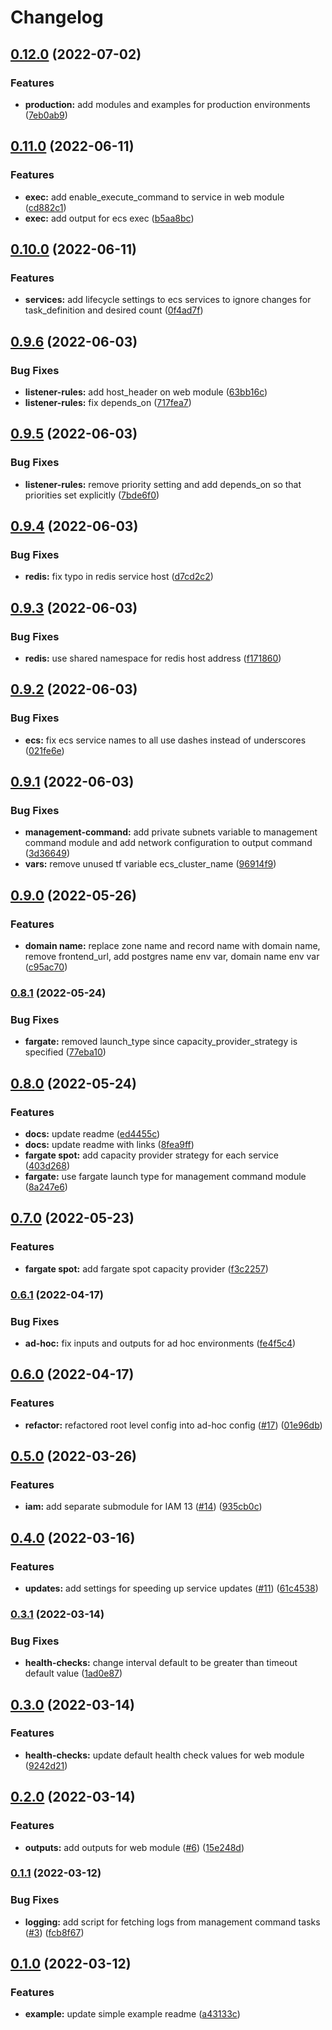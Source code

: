 # Changelog


## [0.12.0](https://github.com/briancaffey/terraform-aws-django/compare/v0.11.0...v0.12.0) (2022-07-02)


### Features

* **production:** add modules and examples for production environments ([7eb0ab9](https://github.com/briancaffey/terraform-aws-django/commit/7eb0ab95595445eb6c80c4b150edc992ade1b485))

## [0.11.0](https://github.com/briancaffey/terraform-aws-django/compare/v0.10.0...v0.11.0) (2022-06-11)


### Features

* **exec:** add enable_execute_command to service in web module ([cd882c1](https://github.com/briancaffey/terraform-aws-django/commit/cd882c11fa28fe68479a21e7b111cfce20c6dc6b))
* **exec:** add output for ecs exec ([b5aa8bc](https://github.com/briancaffey/terraform-aws-django/commit/b5aa8bcb25a77c96e92e660c7ca9b1824a1da218))

## [0.10.0](https://github.com/briancaffey/terraform-aws-django/compare/v0.9.6...v0.10.0) (2022-06-11)


### Features

* **services:** add lifecycle settings to ecs services to ignore changes for task_definition and desired count ([0f4ad7f](https://github.com/briancaffey/terraform-aws-django/commit/0f4ad7f8136814ba8c132981f6d3923bc8218dad))

## [0.9.6](https://github.com/briancaffey/terraform-aws-django/compare/v0.9.5...v0.9.6) (2022-06-03)


### Bug Fixes

* **listener-rules:** add host_header on web module ([63bb16c](https://github.com/briancaffey/terraform-aws-django/commit/63bb16c73fb557fd22ff3f3396968c9cb44b71f0))
* **listener-rules:** fix depends_on ([717fea7](https://github.com/briancaffey/terraform-aws-django/commit/717fea7215fcefd87cdfaa6105cf3a3f543bb59f))

## [0.9.5](https://github.com/briancaffey/terraform-aws-django/compare/v0.9.4...v0.9.5) (2022-06-03)


### Bug Fixes

* **listener-rules:** remove priority setting and add depends_on so that priorities set explicitly ([7bde6f0](https://github.com/briancaffey/terraform-aws-django/commit/7bde6f044999d10b7f6c010f0a220985bfc31d8c))

## [0.9.4](https://github.com/briancaffey/terraform-aws-django/compare/v0.9.3...v0.9.4) (2022-06-03)


### Bug Fixes

* **redis:** fix typo in redis service host ([d7cd2c2](https://github.com/briancaffey/terraform-aws-django/commit/d7cd2c2fffadd59039f9647613e18b642394fdaa))

## [0.9.3](https://github.com/briancaffey/terraform-aws-django/compare/v0.9.2...v0.9.3) (2022-06-03)


### Bug Fixes

* **redis:** use shared namespace for redis host address ([f171860](https://github.com/briancaffey/terraform-aws-django/commit/f171860fa0cbdcaf2bba54ddf7f1509160fd0d87))

## [0.9.2](https://github.com/briancaffey/terraform-aws-django/compare/v0.9.1...v0.9.2) (2022-06-03)


### Bug Fixes

* **ecs:** fix ecs service names to all use dashes instead of underscores ([021fe6e](https://github.com/briancaffey/terraform-aws-django/commit/021fe6e46fdb3d9b2e41a974839152c66acca4a2))

## [0.9.1](https://github.com/briancaffey/terraform-aws-django/compare/v0.9.0...v0.9.1) (2022-06-03)


### Bug Fixes

* **management-command:** add private subnets variable to management command module and add network configuration to output command ([3d36649](https://github.com/briancaffey/terraform-aws-django/commit/3d366495d184d4e0e6afbcef158942814511e10b))
* **vars:** remove unused tf variable ecs_cluster_name ([96914f9](https://github.com/briancaffey/terraform-aws-django/commit/96914f95b7a0a8b96edf5d740aff5d0ec0f9360e))

## [0.9.0](https://github.com/briancaffey/terraform-aws-django/compare/v0.8.1...v0.9.0) (2022-05-26)


### Features

* **domain name:** replace zone name and record name with domain name, remove frontend_url, add postgres name env var, domain name env var ([c95ac70](https://github.com/briancaffey/terraform-aws-django/commit/c95ac704d717544cec7773f88c39ce31be30967a))

### [0.8.1](https://github.com/briancaffey/terraform-aws-django/compare/v0.8.0...v0.8.1) (2022-05-24)


### Bug Fixes

* **fargate:** removed launch_type since capacity_provider_strategy is specified ([77eba10](https://github.com/briancaffey/terraform-aws-django/commit/77eba10eae2721602cc873293e87480f0c9c0279))

## [0.8.0](https://github.com/briancaffey/terraform-aws-django/compare/v0.7.0...v0.8.0) (2022-05-24)


### Features

* **docs:** update readme ([ed4455c](https://github.com/briancaffey/terraform-aws-django/commit/ed4455cbca7264a1d4d5115d3a997b71af43bea5))
* **docs:** update readme with links ([8fea9ff](https://github.com/briancaffey/terraform-aws-django/commit/8fea9ffb2ce5ac1f402840b153130840a7e5cf1d))
* **fargate spot:** add capacity provider strategy for each service ([403d268](https://github.com/briancaffey/terraform-aws-django/commit/403d26863e609a27c4eddee257e4518528b5c372))
* **fargate:** use fargate launch type for management command module ([8a247e6](https://github.com/briancaffey/terraform-aws-django/commit/8a247e674d2ae002bf696fcedfa5cc5847c4a24e))

## [0.7.0](https://github.com/briancaffey/terraform-aws-django/compare/v0.6.0...v0.7.0) (2022-05-23)


### Features

* **fargate spot:** add fargate spot capacity provider ([f3c2257](https://github.com/briancaffey/terraform-aws-django/commit/f3c2257d23ef843412e24e41224515f9d518a549))

### [0.6.1](https://github.com/briancaffey/terraform-aws-django/compare/v0.6.0...v0.6.1) (2022-04-17)

### Bug Fixes

* **ad-hoc:** fix inputs and outputs for ad hoc environments ([fe4f5c4](https://github.com/briancaffey/terraform-aws-django/commit/fe4f5c420e12a588909a15b35e703178c5fe662f))

## [0.6.0](https://github.com/briancaffey/terraform-aws-django/compare/v0.5.0...v0.6.0) (2022-04-17)


### Features

* **refactor:** refactored root level config into ad-hoc config ([#17](https://github.com/briancaffey/terraform-aws-django/issues/17)) ([01e96db](https://github.com/briancaffey/terraform-aws-django/commit/01e96dba8b73bd353e0fb4e1dbd36ed5e3057ae9))

## [0.5.0](https://github.com/briancaffey/terraform-aws-django/compare/v0.4.0...v0.5.0) (2022-03-26)


### Features

* **iam:** add separate submodule for IAM 13 ([#14](https://github.com/briancaffey/terraform-aws-django/issues/14)) ([935cb0c](https://github.com/briancaffey/terraform-aws-django/commit/935cb0ce0c0e2b0fcec8e1bdb4de7a94d800faf3))

## [0.4.0](https://github.com/briancaffey/terraform-aws-django/compare/v0.3.1...v0.4.0) (2022-03-16)


### Features

* **updates:** add settings for speeding up service updates ([#11](https://github.com/briancaffey/terraform-aws-django/issues/11)) ([61c4538](https://github.com/briancaffey/terraform-aws-django/commit/61c45383a522f683df561997f334efd68009ead5))

### [0.3.1](https://github.com/briancaffey/terraform-aws-django/compare/v0.3.0...v0.3.1) (2022-03-14)


### Bug Fixes

* **health-checks:** change interval default to be greater than timeout default value ([1ad0e87](https://github.com/briancaffey/terraform-aws-django/commit/1ad0e878dfa6cc6dc43eb8122725be83677cb5b9))

## [0.3.0](https://github.com/briancaffey/terraform-aws-django/compare/v0.2.0...v0.3.0) (2022-03-14)


### Features

* **health-checks:** update default health check values for web module ([9242d21](https://github.com/briancaffey/terraform-aws-django/commit/9242d216144ba0cf3a90f5617f3f332b34259722))

## [0.2.0](https://github.com/briancaffey/terraform-aws-django/compare/v0.1.1...v0.2.0) (2022-03-14)


### Features

* **outputs:** add outputs for web module ([#6](https://github.com/briancaffey/terraform-aws-django/issues/6)) ([15e248d](https://github.com/briancaffey/terraform-aws-django/commit/15e248d6428f5b02bbe7ddf7b661b7fe317e2d74))

### [0.1.1](https://github.com/briancaffey/terraform-aws-django/compare/v0.1.0...v0.1.1) (2022-03-12)


### Bug Fixes

* **logging:** add script for fetching logs from management command tasks ([#3](https://github.com/briancaffey/terraform-aws-django/issues/3)) ([fcb8f67](https://github.com/briancaffey/terraform-aws-django/commit/fcb8f6726d4849e102887a5fe73ed2995b92fb11))

## [0.1.0](https://github.com/briancaffey/terraform-aws-django/compare/v0.0.6...v0.1.0) (2022-03-12)


### Features

* **example:** update simple example readme ([a43133c](https://github.com/briancaffey/terraform-aws-django/commit/a43133c03a2c2af5bb7e0ed799c18781907c83b5))
